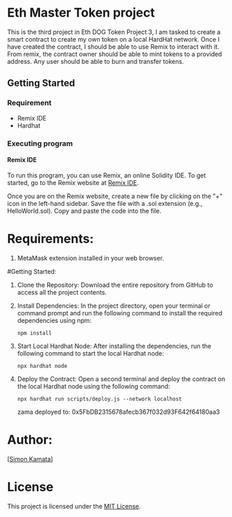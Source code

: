 # Eth Master Token project

This is the third project in Eth DOG Token Project 3, I am tasked to create a smart contract to create my own token on a local HardHat network. Once I have created the contract, I should be able to use Remix to interact with it. From remix, the contract owner should be able to mint tokens to a provided address. Any user should be able to burn and transfer tokens.

## Getting Started

### Requirement

- Remix IDE
- Hardhat

### Executing program

#### Remix IDE

To run this program, you can use Remix, an online Solidity IDE. To get started, go to the Remix website at [Remix IDE](https://remix.ethereum.org/).

Once you are on the Remix website, create a new file by clicking on the "+" icon in the left-hand sidebar. Save the file with a .sol extension (e.g., HelloWorld.sol). Copy and paste the code into the file.

# Requirements:
1. MetaMask extension installed in your web browser.

#Getting Started:

1. Clone the Repository:
   Download the entire repository from GitHub to access all the project contents.

2. Install Dependencies:
   In the project directory, open your terminal or command prompt and run the following command to install the required dependencies using npm:

   ```
   npm install
   ```

3. Start Local Hardhat Node:
   After installing the dependencies, run the following command to start the local Hardhat node:

   ```
   npx hardhat node
   ```

4. Deploy the Contract:
   Open a second terminal and deploy the contract on the local Hardhat node using the following command:

   ```
   npx hardhat run scripts/deploy.js --network localhost
   ```

   zama deployed to: 0x5FbDB2315678afecb367f032d93F642f64180aa3 

  # Author:
[[Simon Kamata](https://github.com/kamatasimon)]  

# License
This project is licensed under the [MIT License](LICENSE).


